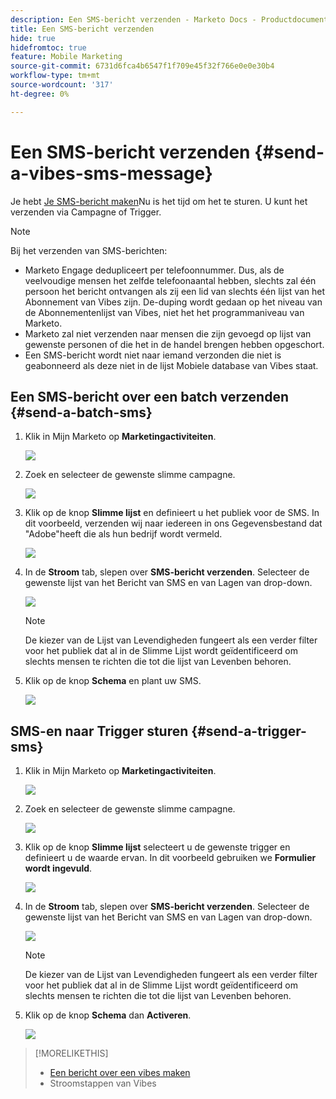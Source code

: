 ```yaml
---
description: Een SMS-bericht verzenden - Marketo Docs - Productdocumentatie
title: Een SMS-bericht verzenden
hide: true
hidefromtoc: true
feature: Mobile Marketing
source-git-commit: 6731d6fca4b6547f1f709e45f32f766e0e0e30b4
workflow-type: tm+mt
source-wordcount: '317'
ht-degree: 0%

---
```


# Een SMS-bericht verzenden {#send-a-vibes-sms-message}

Je hebt [Je SMS-bericht maken](/help/marketo/product-docs/mobile-marketing/vibes-sms-messages/create-an-sms-message-2.md)Nu is het tijd om het te sturen. U kunt het verzenden via Campagne of Trigger.

>[!NOTE]
>
>Bij het verzenden van SMS-berichten:
>
>* Marketo Engage dedupliceert per telefoonnummer. Dus, als de veelvoudige mensen het zelfde telefoonaantal hebben, slechts zal één persoon het bericht ontvangen als zij een lid van slechts één lijst van het Abonnement van Vibes zijn. De-duping wordt gedaan op het niveau van de Abonnementenlijst van Vibes, niet het het programmaniveau van Marketo.
>* Marketo zal niet verzenden naar mensen die zijn gevoegd op lijst van gewenste personen of die het in de handel brengen hebben opgeschort.
>* Een SMS-bericht wordt niet naar iemand verzonden die niet is geabonneerd als deze niet in de lijst Mobiele database van Vibes staat.

## Een SMS-bericht over een batch verzenden {#send-a-batch-sms}

1. Klik in Mijn Marketo op **Marketingactiviteiten**.

   ![](assets/send-an-sms-message-1.png)

1. Zoek en selecteer de gewenste slimme campagne.

   ![](assets/send-an-sms-message-2.png)

1. Klik op de knop **Slimme lijst** en definieert u het publiek voor de SMS. In dit voorbeeld, verzenden wij naar iedereen in ons Gegevensbestand dat &quot;Adobe&quot;heeft die als hun bedrijf wordt vermeld.

   ![](assets/send-an-sms-message-3.png)

1. In de **Stroom** tab, slepen over **SMS-bericht verzenden**. Selecteer de gewenste lijst van het Bericht van SMS en van Lagen van drop-down.

   ![](assets/send-an-sms-message-4.png)

   >[!NOTE]
   >
   >De kiezer van de Lijst van Levendigheden fungeert als een verder filter voor het publiek dat al in de Slimme Lijst wordt geïdentificeerd om slechts mensen te richten die tot die lijst van Levenben behoren.

1. Klik op de knop **Schema** en plant uw SMS.

   ![](assets/send-an-sms-message-5.png)

## SMS-en naar Trigger sturen {#send-a-trigger-sms}

1. Klik in Mijn Marketo op **Marketingactiviteiten**.

   ![](assets/send-an-sms-message-6.png)

1. Zoek en selecteer de gewenste slimme campagne.

   ![](assets/send-an-sms-message-7.png)

1. Klik op de knop **Slimme lijst** selecteert u de gewenste trigger en definieert u de waarde ervan. In dit voorbeeld gebruiken we **Formulier wordt ingevuld**.

   ![](assets/send-an-sms-message-8.png)

1. In de **Stroom** tab, slepen over **SMS-bericht verzenden**. Selecteer de gewenste lijst van het Bericht van SMS en van Lagen van drop-down.

   ![](assets/send-an-sms-message-9.png)

   >[!NOTE]
   >
   >De kiezer van de Lijst van Levendigheden fungeert als een verder filter voor het publiek dat al in de Slimme Lijst wordt geïdentificeerd om slechts mensen te richten die tot die lijst van Levenben behoren.

1. Klik op de knop **Schema** dan **Activeren**.

   ![](assets/send-an-sms-message-10.png)

>[!MORELIKETHIS]
>
>* [Een bericht over een vibes maken](/help/marketo/product-docs/mobile-marketing/vibes-sms-messages/create-a-vibes-sms-message.md)
>* Stroomstappen van Vibes

